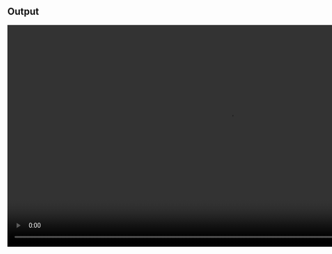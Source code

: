 ## Output

<video width="1000" height="500" controls>
  <source src="video/demo.mov" type="video/mp4">
</video>
